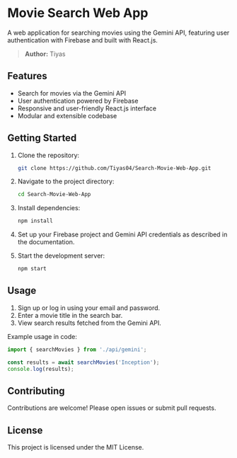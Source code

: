 # Movie Search Web App

A web application for searching movies using the Gemini API, featuring user authentication with Firebase and built with React.js.

> **Author:** Tiyas

## Features

- Search for movies via the Gemini API
- User authentication powered by Firebase
- Responsive and user-friendly React.js interface
- Modular and extensible codebase

## Getting Started

1. Clone the repository:
    ```bash
    git clone https://github.com/Tiyas04/Search-Movie-Web-App.git
    ```
2. Navigate to the project directory:
    ```bash
    cd Search-Movie-Web-App
    ```
3. Install dependencies:
    ```bash
    npm install
    ```
4. Set up your Firebase project and Gemini API credentials as described in the documentation.

5. Start the development server:
    ```bash
    npm start
    ```

## Usage

1. Sign up or log in using your email and password.
2. Enter a movie title in the search bar.
3. View search results fetched from the Gemini API.

Example usage in code:
```javascript
import { searchMovies } from './api/gemini';

const results = await searchMovies('Inception');
console.log(results);
```

## Contributing

Contributions are welcome! Please open issues or submit pull requests.

## License

This project is licensed under the MIT License.